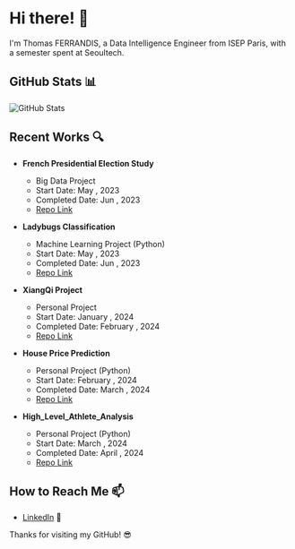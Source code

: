 # Hi there! 👋

I'm Thomas FERRANDIS, a Data Intelligence Engineer from ISEP Paris, with a semester spent at Seoultech.


## GitHub Stats 📊

![GitHub Stats](https://github-readme-stats.vercel.app/api?username=Nimzonimzo&show_icons=true&count_private=true&theme=radical)

## Recent Works 🔍

- **French Presidential Election Study**
  - Big Data Project
  - Start Date: May , 2023
  - Completed Date: Jun , 2023
  - [Repo Link](https://github.com/Nimzonimzo/BBD_Project_ISEP)

- **Ladybugs Classification**
  - Machine Learning Project (Python)
  - Start Date: May , 2023
  - Completed Date: Jun , 2023
  - [Repo Link](https://github.com/Nimzonimzo/Ladybug_Project_ISEP)

- **XiangQi Project**
  - Personal Project
  - Start Date: January , 2024
  - Completed Date: February , 2024
  - [Repo Link](https://github.com/Nimzonimzo/XiangqiGame)

- **House Price Prediction**
  - Personal Project (Python)
  - Start Date: February , 2024
  - Completed Date: March , 2024
  - [Repo Link](https://github.com/Nimzonimzo/House-Price-Prediction)
 
- **High_Level_Athlete_Analysis**
  - Personal Project (Python)
  - Start Date: March , 2024
  - Completed Date: April , 2024
  - [Repo Link](https://github.com/Nimzonimzo/High_Level_Athlete_Analysis)

## How to Reach Me 📫

- [LinkedIn](https://www.linkedin.com/in/thomas-ferrandis/) 💼

Thanks for visiting my GitHub! 😎
